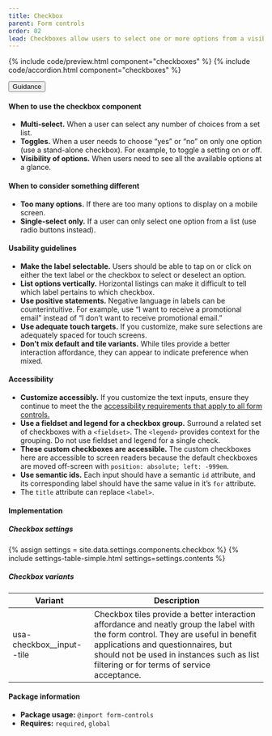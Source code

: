 ```yaml
---
title: Checkbox
parent: Form controls
order: 02
lead: Checkboxes allow users to select one or more options from a visible list.
---
```


{% include code/preview.html component="checkboxes" %}
{% include code/accordion.html component="checkboxes" %}

<div class="usa-accordion usa-accordion--bordered site-accordion-docs">
  <button class="usa-button-unstyled usa-accordion__button"
      aria-expanded="true" aria-controls="checkbox-docs">
    Guidance
  </button>
  <div id="checkbox-docs" aria-hidden="false" class="usa-accordion__content site-component-usage">
    <h4>When to use the checkbox component</h4>
    <ul class="usa-content-list">
      <li>
        <strong>Multi-select.</strong> When a user can select any number of
        choices from a set list.
      </li>
      <li>
        <strong>Toggles.</strong> When a user needs to choose “yes” or “no” on
        only one option (use a stand-alone checkbox). For example, to toggle a
        setting on or off.
      </li>
      <li>
        <strong>Visibility of options.</strong> When users need to see all the
        available options at a glance.
      </li>
    </ul>
    <h4>When to consider something different</h4>
    <ul class="usa-content-list">
      <li>
        <strong>Too many options.</strong> If there are too many options to
        display on a mobile screen.
      </li>
      <li>
        <strong>Single-select only.</strong> If a user can only select one
        option from a list (use radio buttons instead).
      </li>
    </ul>
    <h4>Usability guidelines</h4>
    <ul class="usa-content-list">
      <li>
        <strong>Make the label selectable.</strong> Users should be able to tap
        on or click on either the text label or the checkbox to select or deselect an option.
      </li>
      <li>
        <strong>List options vertically.</strong> Horizontal listings can make it
        difficult to tell which label pertains to which checkbox.
      </li>
      <li>
        <strong>Use positive statements.</strong> Negative language in labels can
        be counterintuitive. For example, use “I want to receive a promotional
        email” instead of “I don’t want to receive promotional email.”
      </li>
      <li>
        <strong>Use adequate touch targets.</strong> If you customize, make sure
        selections are adequately spaced for touch screens.
      </li>
      <li>
        <strong>Don’t mix default and tile variants.</strong> While tiles provide a better interaction affordance, they can appear to indicate preference when mixed.
      </li>
    </ul>
    <h4 class="usa-heading">Accessibility</h4>
    <ul class="usa-content-list">
      <li>
        <strong>Customize accessibly.</strong> If you customize the text inputs,
        ensure they continue to meet the the
        <a href="{{ site.baseurl }}/form-controls/">
          accessibility requirements that apply to all form controls.
        </a>
      </li>
      <li>
        <strong>Use a fieldset and legend for a checkbox group.</strong>
        Surround a related set of checkboxes with a <code>&lt;fieldset&gt;</code>.
        The <code>&lt;legend&gt;</code> provides context for the grouping.
        Do not use fieldset and legend for a single check.
      </li>
      <li>
        <strong>These custom checkboxes are accessible.</strong> The custom
        checkboxes here are accessible to screen readers because the default
        checkboxes are moved off-screen with <code>position: absolute; left: -999em</code>.
      </li>
      <li>
        <strong>Use semantic ids.</strong> Each input should have a semantic
        <code>id</code> attribute, and its corresponding label should have the
        same value in it’s <code>for</code> attribute.
      </li>
      <li>
        The <code>title</code> attribute can replace <code>&lt;label&gt;</code>.
      </li>
    </ul>
    <h4 class="usa-heading">Implementation</h4>
    <h5 id="component-settings-checkbox">Checkbox settings</h5>
    {% assign settings = site.data.settings.components.checkbox %}
    {% include settings-table-simple.html
      settings=settings.contents
    %}
    <h5 id="component-variants-checkbox">Checkbox variants</h5>
    <table class="usa-table--borderless site-table-responsive site-table-simple" aria-labelledby="component-variants">
        <thead>
          <tr>
            <th scope="col" class="flex-6">Variant</th>
            <th scope="col" class="flex-6">Description</th>
          </tr>
        </thead>
        <tbody class="font-mono-2xs">
          <tr>
            <td data-title="Variant" class="flex-6">usa-checkbox__input--tile</td>
            <td data-title="Description" class="flex-6">
              <span class="font-lang-3xs">
                Checkbox tiles provide a better interaction affordance and neatly group the label with the form control. They are useful in benefit applications and questionnaires, but should not be used in instances such as list filtering or for terms of service acceptance.
              </span>
            </td>
          </tr>
        </tbody>
      </table>
    <h4 class="usa-heading">Package information</h4>
    <ul class="usa-content-list">
      <li>
        <strong>Package usage:</strong> <code>@import form-controls</code>
      </li>
      <li>
        <strong>Requires:</strong> <code>required</code>, <code>global</code>
      </li>
    </ul>
  </div>
</div>

